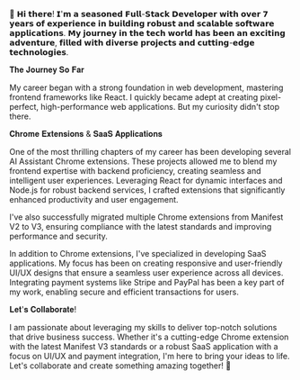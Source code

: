👋 𝗛𝗶 𝘁𝗵𝗲𝗿𝗲! 𝗜'𝗺 𝗮 𝘀𝗲𝗮𝘀𝗼𝗻𝗲𝗱 𝗙𝘂𝗹𝗹-𝗦𝘁𝗮𝗰𝗸 𝗗𝗲𝘃𝗲𝗹𝗼𝗽𝗲𝗿 𝘄𝗶𝘁𝗵 𝗼𝘃𝗲𝗿 𝟳 𝘆𝗲𝗮𝗿𝘀 𝗼𝗳 𝗲𝘅𝗽𝗲𝗿𝗶𝗲𝗻𝗰𝗲 𝗶𝗻 𝗯𝘂𝗶𝗹𝗱𝗶𝗻𝗴 𝗿𝗼𝗯𝘂𝘀𝘁 𝗮𝗻𝗱 𝘀𝗰𝗮𝗹𝗮𝗯𝗹𝗲 𝘀𝗼𝗳𝘁𝘄𝗮𝗿𝗲 𝗮𝗽𝗽𝗹𝗶𝗰𝗮𝘁𝗶𝗼𝗻𝘀. 𝗠𝘆 𝗷𝗼𝘂𝗿𝗻𝗲𝘆 𝗶𝗻 𝘁𝗵𝗲 𝘁𝗲𝗰𝗵 𝘄𝗼𝗿𝗹𝗱 𝗵𝗮𝘀 𝗯𝗲𝗲𝗻 𝗮𝗻 𝗲𝘅𝗰𝗶𝘁𝗶𝗻𝗴 𝗮𝗱𝘃𝗲𝗻𝘁𝘂𝗿𝗲, 𝗳𝗶𝗹𝗹𝗲𝗱 𝘄𝗶𝘁𝗵 𝗱𝗶𝘃𝗲𝗿𝘀𝗲 𝗽𝗿𝗼𝗷𝗲𝗰𝘁𝘀 𝗮𝗻𝗱 𝗰𝘂𝘁𝘁𝗶𝗻𝗴-𝗲𝗱𝗴𝗲 𝘁𝗲𝗰𝗵𝗻𝗼𝗹𝗼𝗴𝗶𝗲𝘀.

𝐓𝐡𝐞 𝐉𝐨𝐮𝐫𝐧𝐞𝐲 𝐒𝐨 𝐅𝐚𝐫

My career began with a strong foundation in web development, mastering frontend frameworks like React. I quickly became adept at creating pixel-perfect, high-performance web applications. But my curiosity didn't stop there.

𝐂𝐡𝐫𝐨𝐦𝐞 𝐄𝐱𝐭𝐞𝐧𝐬𝐢𝐨𝐧𝐬 & 𝐒𝐚𝐚𝐒 𝐀𝐩𝐩𝐥𝐢𝐜𝐚𝐭𝐢𝐨𝐧𝐬

One of the most thrilling chapters of my career has been developing several AI Assistant Chrome extensions. These projects allowed me to blend my frontend expertise with backend proficiency, creating seamless and intelligent user experiences. Leveraging React for dynamic interfaces and Node.js for robust backend services, I crafted extensions that significantly enhanced productivity and user engagement.

I've also successfully migrated multiple Chrome extensions from Manifest V2 to V3, ensuring compliance with the latest standards and improving performance and security.

In addition to Chrome extensions, I've specialized in developing SaaS applications. My focus has been on creating responsive and user-friendly UI/UX designs that ensure a seamless user experience across all devices. Integrating payment systems like Stripe and PayPal has been a key part of my work, enabling secure and efficient transactions for users.

𝐋𝐞𝐭'𝐬 𝐂𝐨𝐥𝐥𝐚𝐛𝐨𝐫𝐚𝐭𝐞!

I am passionate about leveraging my skills to deliver top-notch solutions that drive business success. Whether it's a cutting-edge Chrome extension with the latest Manifest V3 standards or a robust SaaS application with a focus on UI/UX and payment integration, I'm here to bring your ideas to life. Let's collaborate and create something amazing together! 🌟

